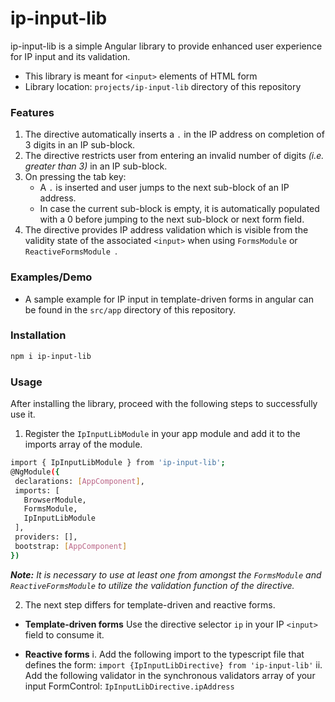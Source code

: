# **ip-input-lib**

ip-input-lib is a simple Angular library to provide enhanced user experience for IP input and its validation.

  - This library is meant for `<input>` elements of HTML form
  - Library location: `projects/ip-input-lib` directory of this repository

### Features

1. The directive automatically inserts a `.` in the IP address on completion of 3 digits in an IP sub-block.
2. The directive restricts user from entering an invalid number of digits _(i.e. greater than 3)_ in an IP sub-block.
3. On pressing the tab key:
    * A `.` is inserted and user jumps to the next sub-block of an IP address.
    * In case the current sub-block is empty, it is automatically populated with a 0 before jumping to the next sub-block or next form field.
4. The directive provides IP address validation which is visible from the validity state of the associated `<input>` when using `FormsModule` or `ReactiveFormsModule `.

### Examples/Demo
  - A sample example for IP input in template-driven forms in angular can be found in the `src/app` directory of this repository.

### Installation
```sh 
npm i ip-input-lib
```

### Usage
After installing the library, proceed with the following steps to successfully use it.

1. Register the `IpInputLibModule` in your app module and add it to the imports array of the module.
```sh
import { IpInputLibModule } from 'ip-input-lib';
@NgModule({
 declarations: [AppComponent],
 imports: [
   BrowserModule,
   FormsModule,
   IpInputLibModule
 ],
 providers: [],
 bootstrap: [AppComponent]
})
```
_**Note:** It is necessary to use at least one from amongst the `FormsModule` and `ReactiveFormsModule` to utilize the validation function of the directive._

2. The next step differs for template-driven and reactive forms.
* **Template-driven forms**
Use the directive selector `ip` in your IP `<input>` field to consume it.

* **Reactive forms**
    i. Add the following import to the typescript file that defines the form:
`import {IpInputLibDirective} from 'ip-input-lib'`
ii. Add the following validator in the synchronous validators array of your input FormControl:
`IpInputLibDirective.ipAddress`

